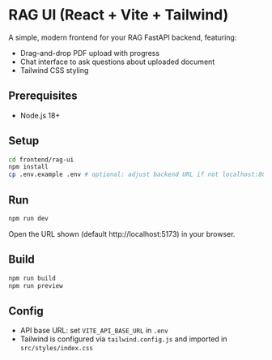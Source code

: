 # RAG UI (React + Vite + Tailwind)

A simple, modern frontend for your RAG FastAPI backend, featuring:

- Drag-and-drop PDF upload with progress
- Chat interface to ask questions about uploaded document
- Tailwind CSS styling

## Prerequisites
- Node.js 18+

## Setup
```bash
cd frontend/rag-ui
npm install
cp .env.example .env # optional: adjust backend URL if not localhost:8000
```

## Run
```bash
npm run dev
```
Open the URL shown (default http://localhost:5173) in your browser.

## Build
```bash
npm run build
npm run preview
```

## Config
- API base URL: set `VITE_API_BASE_URL` in `.env`
- Tailwind is configured via `tailwind.config.js` and imported in `src/styles/index.css`
